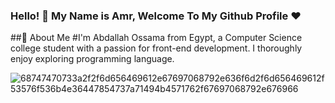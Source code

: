 ### Hello! 👋 My Name is Amr, Welcome To My Github Profile ♥

##🚀 About Me
#I'm Abdallah Ossama from Egypt, a Computer Science college student with a passion for front-end development. I thoroughly enjoy exploring programming language.

![68747470733a2f2f6d656469612e67697068792e636f6d2f6d656469612f53576f536b4e36447854737a71494b4571762f67697068792e676966](https://github.com/Abdallahossama/Abdallahossama/assets/125943489/72796cf6-b494-41a1-84f0-40460c335a47)

